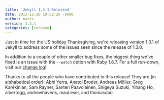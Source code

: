 ```yaml
---
title: 'Jekyll 1.3.1 Released'
date: 2013-11-26 19:52:20 -0600
author: mattr-
version: 1.3.1
categories: [release]
---
```


Just in time for the US holiday Thanksgiving, we're releasing version
1.3.1 of Jekyll to address some of the issues seen since the
release of 1.3.0.

In addition to a couple of other smaller bug fixes, the biggest thing
we've fixed is an issue with the `--watch` option with Ruby 1.8.7. For a
full run-down, visit our [change log](/docs/history/)!

Thanks to all the people who have contributed to this release! They are
(in alphabetical order): Abhi Yerra, Anatol Broder, Andreas Möller, Greg
Karékinian, Sam Rayner, Santeri Paavolainen, Shigeya Suzuki, Yihang Ho,
albertogg, andrewhavens, maul.esel, and thomasdao
